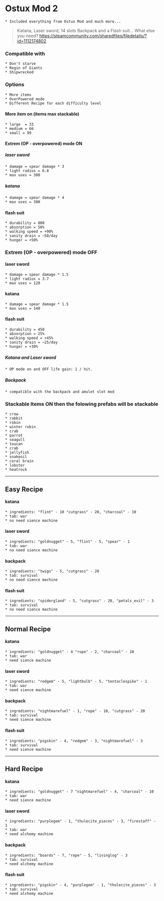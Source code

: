 # Ostux Mod 2
    * Included everything from Ostux Mod and much more...
>   Katana, Laser sword, 14 slots Backpack and a Flash suit... What else you need?
>   https://steamcommunity.com/sharedfiles/filedetails/?id=1112174802

### Compatible with
    * Don't starve
    * Regin of Giants
    * Shipwrecked

### Options
    * More items
    * OverPowered mode
    * Different Recipe for each difficulty level

#### More item on (items max stackable)
    * large  = 33
    * medium = 66
    * small = 99

#### Extrem (OP - overpowered) mode ON
##### laser sword
    * damage = spear damage * 3
    * light radius = 6.8
    * max uses = 300
##### katana
    * damage = spear damage * 4
    * max uses = 300
#### flash suit
    * durability = 800
    * absorption = 50%
    * walking speed = +90%
    * sanity drain = ~50/day
    * hunger = +50%

### Extrem (OP - overpowered) mode OFF
#### laser sword
    * damage = spear damage * 1.5
    * light radius = 3.7
    * max uses = 120
#### katana
    * damage = spear damage * 1.5
    * max uses = 140
#### flash suit
    * durability = 450
    * absorption = 25%
    * walking speed = +45%
    * sanity drain = ~25/day
    * hunger = +30%

##### Katana and Laser sword
    * OP mode on and OFF life gain: 1 / hit.
##### Backpack
    * compatible with the backpack and amulet slot mod

### Stackable Items ON then the folowing prefabs will be stackable
    * crow
    * rabbit
    * robin
    * winter robin
    * crab
    * parrot
    * seagull
    * toucan
    * crab
    * jellyfish
    * snakeoil
    * coral brain
    * lobster
    * heatrock

---
## Easy Recipe

#### katana
    * ingredients: "flint" - 10 "cutgrass" - 20, "charcoal" - 10
    * tab: war
    * no need sience machine
#### laser sword
    * ingredients: "goldnugget" - 5, "flint" - 5, "spear" - 1
    * tab: war
    * no need sience machine
#### backpack
    * ingredients: "twigs" - 5, "cutgrass" - 20
    * tab: survival
    * no need sience machine
#### flash suit
    * ingredients: "spidergland" - 5, "cutgrass" - 20, "petals_evil" - 3
    * tab: survival
    * no need sience machine

---
## Normal Recipe

#### katana
    * ingredients: "goldnugget" - 4 "rope" - 2, "charcoal" - 10
    * tab: war
    * need sience machine
#### laser sword
    * ingredients: "redgem" - 5, "lightbulb" - 5, "tentaclespike" - 1
    * tab: war
    * need sience machine
#### backpack
    * ingredients: "nightmarefuel" - 1, "rope" - 10, "cutgrass" - 20
    * tab: survival
    * need sience machine
#### flash suit
    * ingredients: "pigskin" - 4, "redgem" - 3, "nightmarefuel" - 3
    * tab: survival
    * need sience machine

---
## Hard Recipe

#### katana
    * ingredients: "goldnugget" - 7 "nightmarefuel" - 4, "charcoal" - 10
    * tab: war
    * need sience machine
#### laser sword
    * ingredients: "purplegem" - 1, "thulecite_pieces" - 3, "firestaff" - 1
    * tab: war
    * need alchemy machine
#### backpack
    * ingredients: "boards" - 7, "rope" - 5, "livinglog" - 3
    * tab: survival
    * need alchemy machine
#### flash suit
    * ingredients: "pigskin" - 4, "purplegem" - 1, "thulecite_pieces" - 3
    * tab: survival
    * need alchemy machine
